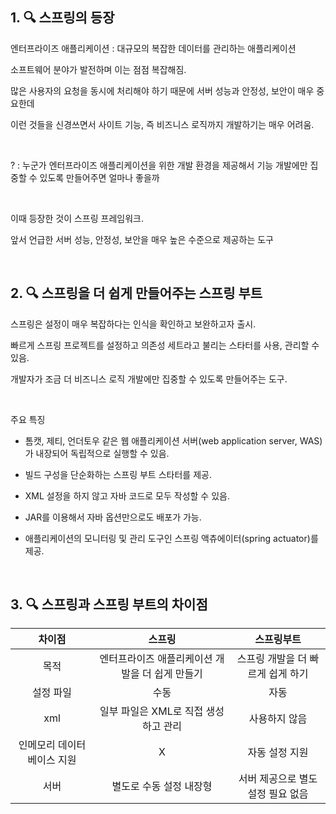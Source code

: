 ## 1. 🔍 스프링의 등장

엔터프라이즈 애플리케이션 : 대규모의 복잡한 데이터를 관리하는 애플리케이션

소프트웨어 분야가 발전하며 이는 점점 복잡해짐.

많은 사용자의 요청을 동시에 처리해야 하기 때문에 서버 성능과 안정성, 보안이 매우 중요한데

이런 것들을 신경쓰면서 사이트 기능, 즉 비즈니스 로직까지 개발하기는 매우 어려움.

<br>

? : 누군가 엔터프라이즈 애플리케이션을 위한 개발 환경을 제공해서 기능 개발에만 집중할 수 있도록 만들어주면 얼마나 좋을까

<br>

이때 등장한 것이 스프링 프레임워크.

앞서 언급한 서버 성능, 안정성, 보안을 매우 높은 수준으로 제공하는 도구

<br>

## 2. 🔍 스프링을 더 쉽게 만들어주는 스프링 부트

스프링은 설정이 매우 복잡하다는 인식을 확인하고 보완하고자 출시.

빠르게 스프링 프로젝트를 설정하고 의존성 세트라고 불리는 스타터를 사용, 관리할 수 있음.

개발자가 조금 더 비즈니스 로직 개발에만 집중할 수 있도록 만들어주는 도구.

<br> 

주요 특징

- 톰캣, 제티, 언더토우 같은 웹 애플리케이션 서버(web application server, WAS)가 내장되어 독립적으로 실행할 수 있음.

- 빌드 구성을 단순화하는 스프링 부트 스타터를 제공.

- XML 설정을 하지 않고 자바 코드로 모두 작성할 수 있음.

- JAR를 이용해서 자바 옵션만으로도 배포가 가능.

- 애플리케이션의 모니터링 및 관리 도구인 스프링 액츄에이터(spring actuator)를 제공.

<br>

## 3. 🔍 스프링과 스프링 부트의 차이점


| 차이점 | 스프링 | 스프링부트 |
| :------: | :-----: | :----------: |
| 목적 |	엔터프라이즈 애플리케이션 개발을 더 쉽게 만들기 |	스프링 개발을 더 빠르게 쉽게 하기 |
| 설정 파일	| 수동 |	자동 |
| xml	| 일부 파일은 XML로 직접 생성하고 관리 | 사용하지 않음 |
| 인메모리 데이터베이스 지원 | X |	자동 설정 지원 |
| 서버 |	별도로 수동 설정	내장형 | 서버 제공으로 별도 설정 필요 없음
